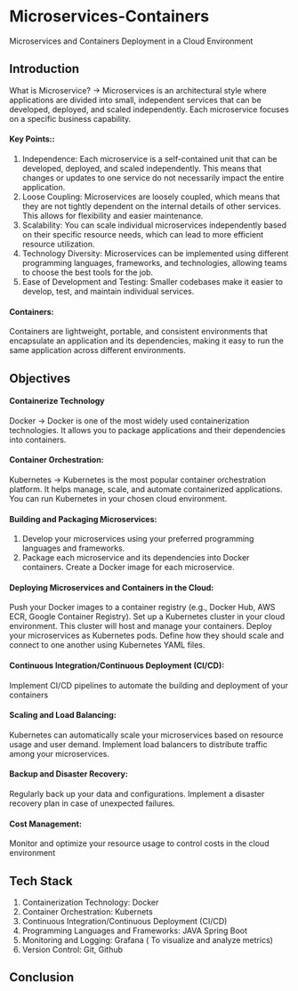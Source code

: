 # Microservices-Containers
Microservices and Containers Deployment in a Cloud Environment

## Introduction 
What is Microservice?
-> Microservices is an architectural style where applications are divided into small, independent services that can be developed, deployed, and scaled independently. Each microservice focuses on a specific business capability.

#### Key Points::
1. Independence: Each microservice is a self-contained unit that can be developed, deployed, and scaled independently. This means that changes or updates to one service do not necessarily impact the entire application.
2. Loose Coupling: Microservices are loosely coupled, which means that they are not tightly dependent on the internal details of other services. This allows for flexibility and easier maintenance.
3. Scalability: You can scale individual microservices independently based on their specific resource needs, which can lead to more efficient resource utilization.
4. Technology Diversity: Microservices can be implemented using different programming languages, frameworks, and technologies, allowing teams to choose the best tools for the job.
5. Ease of Development and Testing: Smaller codebases make it easier to develop, test, and maintain individual services.
   
#### Containers:
Containers are lightweight, portable, and consistent environments that encapsulate an application and its dependencies, making it easy to run the same application across different environments.

## Objectives

#### Containerize Technology 

Docker -> Docker is one of the most widely used containerization technologies. It allows you to package applications and their dependencies into containers.

#### Container Orchestration:
Kubernetes -> Kubernetes is the most popular container orchestration platform. It helps manage, scale, and automate containerized applications. You can run Kubernetes in your chosen cloud environment.

#### Building and Packaging Microservices:

1. Develop your microservices using your preferred programming languages and frameworks.
2. Package each microservice and its dependencies into Docker containers. Create a Docker image for each microservice.

#### Deploying Microservices and Containers in the Cloud:

Push your Docker images to a container registry (e.g., Docker Hub, AWS ECR, Google Container Registry).
Set up a Kubernetes cluster in your cloud environment. This cluster will host and manage your containers.
Deploy your microservices as Kubernetes pods. Define how they should scale and connect to one another using Kubernetes YAML files.

#### Continuous Integration/Continuous Deployment (CI/CD):
Implement CI/CD pipelines to automate the building and deployment of your containers

#### Scaling and Load Balancing:

Kubernetes can automatically scale your microservices based on resource usage and user demand.
Implement load balancers to distribute traffic among your microservices.

#### Backup and Disaster Recovery:

Regularly back up your data and configurations. Implement a disaster recovery plan in case of unexpected failures.

#### Cost Management:

Monitor and optimize your resource usage to control costs in the cloud environment




## Tech Stack

1. Containerization Technology: Docker
2. Container Orchestration: Kubernets
3. Continuous Integration/Continuous Deployment (CI/CD)
4. Programming Languages and Frameworks: JAVA Spring Boot
5. Monitoring and Logging: Grafana ( To visualize and analyze metrics)
6. Version Control: Git, Github


## Conclusion


